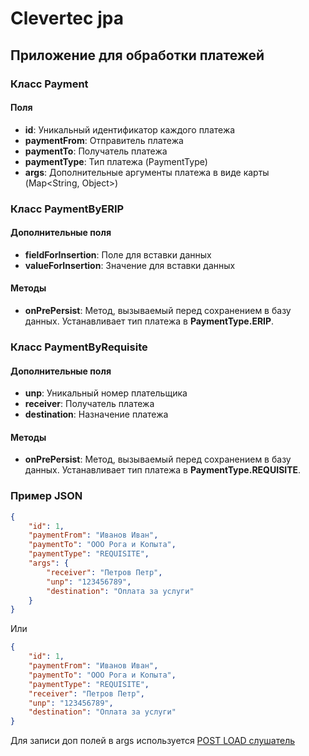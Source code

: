 # Clevertec jpa

## Приложение для обработки платежей

### Класс Payment

#### Поля

- **id**: Уникальный идентификатор каждого платежа
- **paymentFrom**: Отправитель платежа
- **paymentTo**: Получатель платежа
- **paymentType**: Тип платежа (PaymentType)
- **args**: Дополнительные аргументы платежа в виде карты (Map<String, Object>)

### Класс PaymentByERIP

#### Дополнительные поля

- **fieldForInsertion**: Поле для вставки данных
- **valueForInsertion**: Значение для вставки данных

#### Методы

- **onPrePersist**: Метод, вызываемый перед сохранением в базу данных. Устанавливает тип платежа в **PaymentType.ERIP**.

### Класс PaymentByRequisite

#### Дополнительные поля

- **unp**: Уникальный номер плательщика
- **receiver**: Получатель платежа
- **destination**: Назначение платежа

#### Методы

- **onPrePersist**: Метод, вызываемый перед сохранением в базу данных. Устанавливает тип платежа в **PaymentType.REQUISITE**.

### Пример JSON

```json
{
    "id": 1,
    "paymentFrom": "Иванов Иван",
    "paymentTo": "ООО Рога и Копыта",
    "paymentType": "REQUISITE",
    "args": {
        "receiver": "Петров Петр",
        "unp": "123456789",
        "destination": "Оплата за услуги"
    }
}
```
Или

```json
{
    "id": 1,
    "paymentFrom": "Иванов Иван",
    "paymentTo": "ООО Рога и Копыта",
    "paymentType": "REQUISITE",
    "receiver": "Петров Петр",
    "unp": "123456789",
    "destination": "Оплата за услуги"
}
```

Для записи доп полей в args используется [POST LOAD слушатель](src%2Fmain%2Fjava%2Fru%2Fclevertec%2Fcourse%2Fjpa%2Frepository%2Flistener%2FPostLoadPaymentEventListener.java)